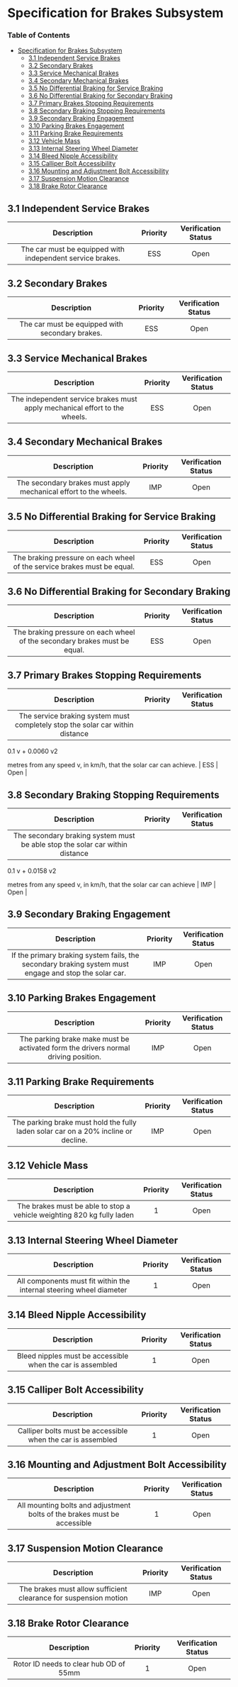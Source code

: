 # Specification for Brakes Subsystem  

### Table of Contents  
  * [Specification for Brakes Subsystem](#specification-for-brakes-subsystem)
    * [3.1 Independent Service Brakes](#31-independent-service-brakes)
    * [3.2 Secondary Brakes ](#32-secondary-brakes-)
    * [3.3 Service Mechanical Brakes ](#33-service-mechanical-brakes-)
    * [3.4 Secondary Mechanical Brakes ](#34-secondary-mechanical-brakes-)
    * [3.5 No Differential Braking for Service Braking ](#35-no-differential-braking-for-service-braking-)
    * [3.6 No Differential Braking for Secondary Braking ](#36-no-differential-braking-for-secondary-braking-)
    * [3.7 Primary Brakes Stopping Requirements](#37-primary-brakes-stopping-requirements)
    * [3.8 Secondary Braking Stopping Requirements ](#38-secondary-braking-stopping-requirements-)
    * [3.9 Secondary Braking Engagement ](#39-secondary-braking-engagement-)
    * [3.10 Parking Brakes Engagement ](#310-parking-brakes-engagement-)
    * [3.11 Parking Brake Requirements ](#311-parking-brake-requirements-)
    * [3.12 Vehicle Mass](#312-vehicle-mass)
    * [3.13 Internal Steering Wheel Diameter](#313-internal-steering-wheel-diameter)
    * [3.14 Bleed Nipple Accessibility](#314-bleed-nipple-accessibility)
    * [3.15 Calliper Bolt Accessibility](#315-calliper-bolt-accessibility)
    * [3.16 Mounting and Adjustment Bolt Accessibility](#316-mounting-and-adjustment-bolt-accessibility)
    * [3.17 Suspension Motion Clearance](#317-suspension-motion-clearance)
    * [3.18 Brake Rotor Clearance](#318-brake-rotor-clearance)

## 3.1 Independent Service Brakes  
  
| Description | Priority | Verification Status |  
|:---:|:---:|:---:|  
| The car must be equipped with independent service brakes.  | ESS | Open |  
  
  
## 3.2 Secondary Brakes   
  
| Description | Priority | Verification Status |  
|:---:|:---:|:---:|  
| The car must be equipped with secondary brakes.  | ESS | Open |  
  
  
## 3.3 Service Mechanical Brakes   
  
| Description | Priority | Verification Status |  
|:---:|:---:|:---:|  
| The independent service brakes must apply mechanical effort to the wheels. | ESS | Open |  
  
  
## 3.4 Secondary Mechanical Brakes   
  
| Description | Priority | Verification Status |  
|:---:|:---:|:---:|  
| The secondary brakes must apply mechanical effort to the wheels. | IMP | Open |  
  
  
## 3.5 No Differential Braking for Service Braking   
  
| Description | Priority | Verification Status |  
|:---:|:---:|:---:|  
| The braking pressure on each wheel of the service brakes must be equal.  | ESS | Open |  
  
  
## 3.6 No Differential Braking for Secondary Braking   
  
| Description | Priority | Verification Status |  
|:---:|:---:|:---:|  
| The braking pressure on each wheel of the secondary brakes must be equal. | ESS | Open |  
  
  
## 3.7 Primary Brakes Stopping Requirements  
  
| Description | Priority | Verification Status |  
|:---:|:---:|:---:|  
| The service braking system must completely stop the solar car within distance

0.1 v + 0.0060 v2

metres from any speed v, in km/h, that the solar car can achieve. | ESS | Open |  
  
  
## 3.8 Secondary Braking Stopping Requirements   
  
| Description | Priority | Verification Status |  
|:---:|:---:|:---:|  
| The secondary braking system must be able stop the solar car within distance

0.1 v + 0.0158 v2

metres from any speed v, in km/h, that the solar car can achieve | IMP | Open |  
  
  
## 3.9 Secondary Braking Engagement   
  
| Description | Priority | Verification Status |  
|:---:|:---:|:---:|  
| If the primary braking system fails, the secondary braking system must engage and stop the solar car.  | IMP | Open |  
  
  
## 3.10 Parking Brakes Engagement   
  
| Description | Priority | Verification Status |  
|:---:|:---:|:---:|  
| The parking brake make must be activated form the drivers normal driving position.  | IMP | Open |  
  
  
## 3.11 Parking Brake Requirements   
  
| Description | Priority | Verification Status |  
|:---:|:---:|:---:|  
| The parking brake must hold the fully laden solar car on a 20% incline or decline.  | IMP | Open |  
  
  
## 3.12 Vehicle Mass  
  
| Description | Priority | Verification Status |  
|:---:|:---:|:---:|  
| The brakes must be able to stop a vehicle weighting 820 kg fully laden | 1 | Open |  
  
  
## 3.13 Internal Steering Wheel Diameter  
  
| Description | Priority | Verification Status |  
|:---:|:---:|:---:|  
| All components must fit within the internal steering wheel diameter | 1 | Open |  
  
  
## 3.14 Bleed Nipple Accessibility  
  
| Description | Priority | Verification Status |  
|:---:|:---:|:---:|  
| Bleed nipples must be accessible when the car is assembled  | 1 | Open |  
  
  
## 3.15 Calliper Bolt Accessibility  
  
| Description | Priority | Verification Status |  
|:---:|:---:|:---:|  
| Calliper bolts must be accessible when the car is assembled | 1 | Open |  
  
  
## 3.16 Mounting and Adjustment Bolt Accessibility  
  
| Description | Priority | Verification Status |  
|:---:|:---:|:---:|  
| All mounting bolts and adjustment bolts of the brakes must be accessible | 1 | Open |  
  
  
## 3.17 Suspension Motion Clearance  
  
| Description | Priority | Verification Status |  
|:---:|:---:|:---:|  
| The brakes must allow sufficient clearance for suspension motion | IMP | Open |  
  
  
## 3.18 Brake Rotor Clearance  
  
| Description | Priority | Verification Status |  
|:---:|:---:|:---:|  
| Rotor ID needs to clear hub OD of 55mm | 1 | Open |  
  
